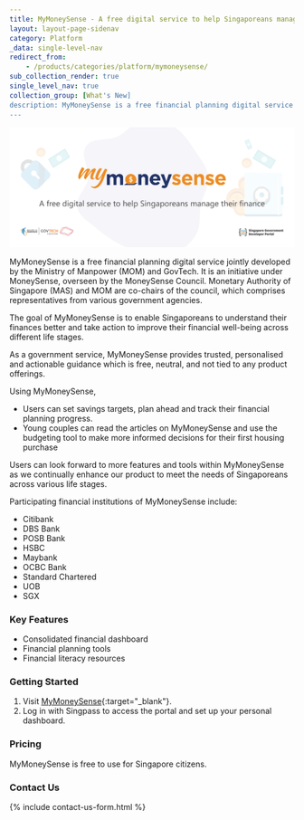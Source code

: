 ```yaml
---
title: MyMoneySense - A free digital service to help Singaporeans manage their finances
layout: layout-page-sidenav
category: Platform
_data: single-level-nav
redirect_from:
    - /products/categories/platform/mymoneysense/
sub_collection_render: true
single_level_nav: true
collection_group: [What's New]
description: MyMoneySense is a free financial planning digital service provided by the Singapore government for citizens. Find out more!
---
```


![MyMoneySense header banner for Singapore Governmeent Developer Portal](/assets/img/mymoneysense-headerbannerv2.png)

MyMoneySense is a free financial planning digital service jointly developed by the Ministry of Manpower (MOM) and GovTech. It is an initiative under MoneySense, overseen by the MoneySense Council. Monetary Authority of Singapore (MAS) and MOM are co-chairs of the council, which comprises representatives from various government agencies.

The goal of MyMoneySense is to enable Singaporeans to understand their finances better and take action to improve their financial well-being across different life stages. 

As a government service, MyMoneySense provides trusted, personalised and actionable guidance which is free, neutral, and not tied to any product offerings.

Using MyMoneySense,

- Users can set savings targets, plan ahead and track their financial planning progress.
- Young couples can read the articles on MyMoneySense and use the budgeting tool to make more informed decisions for their first housing purchase

Users can look forward to more features and tools within MyMoneySense as we continually enhance our product to meet the needs of Singaporeans across various life stages.

Participating financial institutions of MyMoneySense include:

- Citibank
- DBS Bank
- POSB Bank
- HSBC
- Maybank
- OCBC Bank
- Standard Chartered
- UOB
- SGX


### Key Features

- Consolidated financial dashboard
- Financial planning tools
- Financial literacy resources


### Getting Started

1. Visit [MyMoneySense](https://www.mymoneysense.gov.sg){:target="_blank"}.
2. Log in with Singpass to access the portal and set up your personal dashboard.

### Pricing

MyMoneySense is free to use for Singapore citizens.

### Contact Us

{% include contact-us-form.html %}
